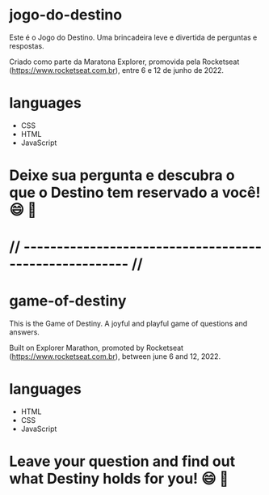 # jogo-do-destino
Este é o Jogo do Destino. Uma brincadeira leve e divertida de perguntas e respostas.

Criado como parte da Maratona Explorer, promovida pela Rocketseat (https://www.rocketseat.com.br), entre 6 e 12 de junho de 2022.

# languages
- CSS
- HTML
- JavaScript

# Deixe sua pergunta e descubra o que o Destino tem reservado a você! 😄 🔮

# // ------------------------------------------------------ //

# game-of-destiny
This is the Game of Destiny. A joyful and playful game of questions and answers.

Built on Explorer Marathon, promoted by Rocketseat (https://www.rocketseat.com.br), between june 6 and 12, 2022.

# languages
- HTML
- CSS
- JavaScript

# Leave your question and find out what Destiny holds for you!  😄 🔮
